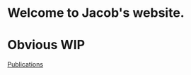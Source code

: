 
# Welcome to Jacob's website.

# Obvious WIP

<a href = "https://www.jacobcarignan.com/publications">Publications</a>
